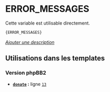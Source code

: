 # ERROR_MESSAGES


Cette variable est utilisable directement.

```html
{ERROR_MESSAGES}
```

[*Ajouter une description*](https://fa-tvars.appspot.com/var/ERROR_MESSAGES)

## Utilisations dans les templates

### Version phpBB2
* __[`donate`](../tpl/var/subsilver/donate.md#readme) :__ ligne [`13`](../tpl/src/subsilver/donate.tpl#L13)